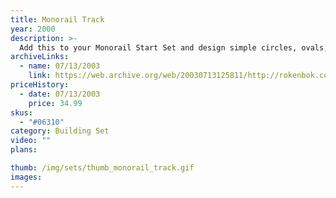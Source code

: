 ```yaml
---
title: Monorail Track
year: 2000
description: >-
  Add this to your Monorail Start Set and design simple circles, ovals, figure-eights or tracks that go up and down and around. Create your own layouts or use those provided in the enclosed plan book. For existing Rokenbok Pump Station, Power Chutes or Action Factory Start Set owners, this building set provides an economical entry into the Rokenbok Rail System when combined with new RC Monorail Freighter. This 136-piece set includes risers to support track, catwalks, signal lights, worker and man lift.
archiveLinks:
  - name: 07/13/2003
    link: https://web.archive.org/web/20030713125811/http://rokenbok.com/catalog/pd_bs_monorail.html
priceHistory:
  - date: 07/13/2003
    price: 34.99
skus:
  - "#06310"
category: Building Set
video: ""
plans:

thumb: /img/sets/thumb_monorail_track.gif
images:
---
```

